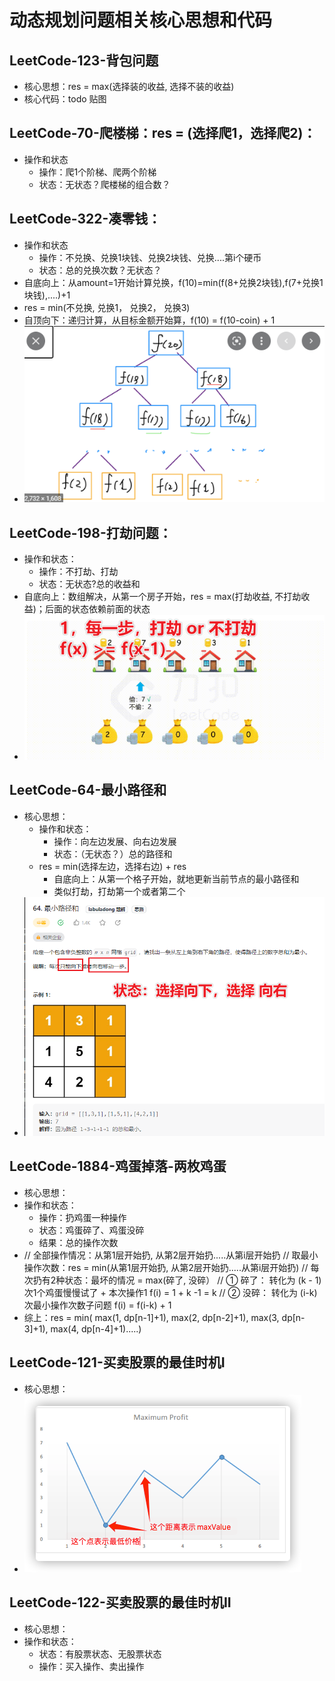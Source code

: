 # 动态规划问题相关核心思想和代码
## LeetCode-123-背包问题
   - 核心思想：res = max(选择装的收益, 选择不装的收益)
   - 核心代码：todo 贴图


## LeetCode-70-爬楼梯：res = (选择爬1，选择爬2)：
   - 操作和状态
     - 操作：爬1个阶梯、爬两个阶梯
     - 状态：无状态？爬楼梯的组合数？
## LeetCode-322-凑零钱：
   - 操作和状态
     - 操作：不兑换、兑换1块钱、兑换2块钱、兑换....第i个硬币
     - 状态：总的兑换次数？无状态？
   - 自底向上：从amount=1开始计算兑换，f(10)=min(f(8+兑换2块钱),f(7+兑换1块钱),....)+1
   - res = min(不兑换, 兑换1， 兑换2， 兑换3)
   - 自顶向下：递归计算，从目标金额开始算，f(10) = f(10-coin) + 1
   - ![image-20221104150837797](photo/%E5%8A%A8%E6%80%81%E8%A7%84%E5%88%92%E8%AF%B4%E6%98%8E/image-20221104150837797.png)
## LeetCode-198-打劫问题：
   - 操作和状态：
     - 操作：不打劫、打劫
     - 状态：无状态?总的收益和
   - 自底向上：数组解决，从第一个房子开始，res = max(打劫收益, 不打劫收益)；后面的状态依赖前面的状态
   - ![image-20221104150715375](photo/%E5%8A%A8%E6%80%81%E8%A7%84%E5%88%92%E8%AF%B4%E6%98%8E/image-20221104150715375.png)
## LeetCode-64-最小路径和
   - 核心思想：
     - 操作和状态：
       - 操作：向左边发展、向右边发展
       - 状态：（无状态？）总的路径和
     - res = min(选择左边，选择右边) + res
       - 自底向上：从第一个格子开始，就地更新当前节点的最小路径和
       - 类似打劫，打劫第一个或者第二个
   - ![image-20221104130528820](photo/%E5%8A%A8%E6%80%81%E8%A7%84%E5%88%92%E8%AF%B4%E6%98%8E/image-20221104130528820.png)

## LeetCode-1884-鸡蛋掉落-两枚鸡蛋
   - 核心思想：
   - 操作和状态：
     - 操作：扔鸡蛋一种操作
     - 状态：鸡蛋碎了、鸡蛋没碎
     - 结果：总的操作次数
   - // 全部操作情况：从第1层开始扔, 从第2层开始扔.....从第i层开始扔
     // 取最小操作次数：res = min(从第1层开始扔, 从第2层开始扔.....从第i层开始扔)
     // 每次扔有2种状态：最坏的情况 = max(碎了, 没碎）
     // ① 碎了： 转化为 (k - 1)次1个鸡蛋慢慢试了 + 本次操作1 f(i) = 1 + k -1 = k
     // ② 没碎： 转化为 (i-k)次最小操作次数子问题 f(i) = f(i-k) + 1
   - 综上：res = min( max(1, dp[n-1]+1), max(2, dp[n-2]+1),  max(3, dp[n-3]+1), max(4, dp[n-4]+1).....)


## LeetCode-121-买卖股票的最佳时机I
   - 核心思想：
   - ![img.png](img.png)

## LeetCode-122-买卖股票的最佳时机II
   - 核心思想：
   - 操作和状态：
     - 状态：有股票状态、无股票状态
     - 操作：买入操作、卖出操作
























































